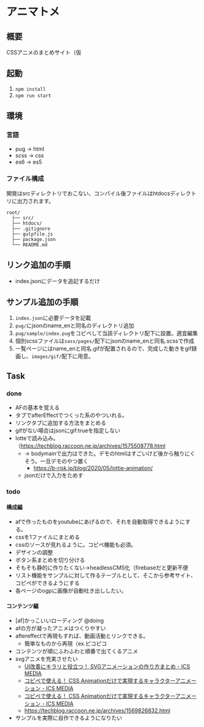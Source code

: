# アニマトメ

## 概要
CSSアニメのまとめサイト（仮

## 起動
1. `npm install`
2. `npm run start`

## 環境
### 言語
- pug → html
- scss → css
- es6 → es5

### ファイル構成
開発はsrcディレクトリでおこない、コンパイル後ファイルはhtdocsディレクトリに出力されます。
```
root/
  ├── src/
  ├── htdocs/
  ├── .gitignore
  ├── gulpfile.js
  ├── package.json
  └── README.md
```

## リンク追加の手順
* index.jsonにデータを追記するだけ

## サンプル追加の手順
1. `index.json`に必要データを記載
2. `pug/`にjsonのname_enと同名のディレクトリ追加
3. `pug/sample/index.pug`をコピペして当該ディレクトリ配下に設置。適宜編集
4. 個別scssファイルは`sass/pages/`配下にjsonのname_enと同名.scssで作成
5. 一覧ページにはname_enと同名.gifが配置されるので、完成した動きをgif録画し、`images/gif/`配下に用意。

## Task
### done
* AFの基本を覚える
* タブでafterEffectでつくった系のやついれる。
* リンクタブに追加する方法をまとめる
* gifがない場合はjsonにgif:trueを指定しない
* lotteで読み込み。（https://techblog.raccoon.ne.jp/archives/1575508778.html
  * -> bodymainで出力はできた。デモのhtmlはすごいけど後から触りにくそう。一旦デモのやつ置く
    * https://b-risk.jp/blog/2020/05/lottie-animation/
  * jsonだけで入力をためす 


### todo
#### 構成編
* afで作ったものをyoutubeにあげるので、それを自動取得できるようにする。
* cssを1ファイルにまとめる
* cssのソースが見れるように。コピペ機能も必須。
* デザインの調整
* ボタン系まとめを切り分ける
* そもそも静的に作りたくない→headlessCMS化（firebaseだと更新不便
* リスト機能をサンプルに対して作るテーブルとして、そこから参考サイト、コピペができるようにする
* 各ページのogpに画像が自動吐き出ししたい。
  
#### コンテンツ編
* [af]かっこいいローディング @doing
* afの方が凝ったアニメはつくりやすい
* aftereffectで再現もすれば、動画活動とリンクできる。
  * 簡単なものから再現（ex.ピコピコ
* コンテンツが順にふわふわと順番で出てくるアニメ
* svgアニメを充実させたい
  * [UI改善にキラリと役立つ！ SVGアニメーションの作り方まとめ - ICS MEDIA](https://ics.media/entry/15970/)
  * [コピペで使える！ CSS Animationだけで実現するキャラクターアニメーション - ICS MEDIA](https://ics.media/entry/11336/)
  * [コピペで使える！ CSS Animationだけで実現するキャラクターアニメーション - ICS MEDIA](https://ics.media/entry/11336/)
  * https://techblog.raccoon.ne.jp/archives/1569826832.html
* サンプルを実際に自作できるようになりたい
  